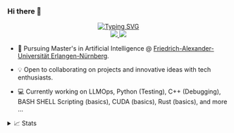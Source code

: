 ### Hi there 👋


<p align="center">
<a href="https://github.com/niteshshah53">
    <img src="https://readme-typing-svg.demolab.com?font=Georgia&size=18&duration=2500&pause=100&multiline=true&width=550&height=120&lines=Nitesh+Kumar+Shah;Master's+Student+%7C+Software+Engineer;Multimodel+Signal+Processing;Image+and+Video+Processing+%7C+Computer+Vision+%7C+Medical+Imaging;AI+%7C+Machine+Learning+%7C+Deep+Learning+%7C+Generative AI" alt="Typing SVG" />
</a>

<br>
<a href="https://www.linkedin.com/in/niteshshah09/">
    <img src="https://img.shields.io/badge/-Linkedin-blue?style=flat-square&logo=linkedin">
</a>
<a href="mailto:kshahnitesh@gmail.com">
    <img src="https://img.shields.io/badge/-Email-red?style=flat-square&logo=gmail&logoColor=white">
</a>
<!-- <a href="https://pypi.org/user/prajolshrestha/">
    <img src="https://img.shields.io/badge/PyPi-prajolshrestha-blue?style=flat-square&logo=pypi&logoColor=white">
</a>     -->
</br>
</p>

* 📖 Pursuing Master's in Artificial Intelligence @ [Friedrich-Alexander-Universität Erlangen-Nürnberg](https://www.ai.study.fau.eu/prospective-students/master-ai/master-programme-ai/). 

* 💡 Open to collaborating on projects and innovative ideas with tech enthusiasts. 

* 💻 Currently working on LLMOps, Python (Testing), C++ (Debugging), BASH SHELL Scripting (basics), CUDA (basics), Rust (basics), and more ...



<details>
<summary>📈 Stats</summary>
<br>
My Github Stats

![](http://github-profile-summary-cards.vercel.app/api/cards/profile-details?username=niteshshah53&theme=dracula) 

![](http://github-profile-summary-cards.vercel.app/api/cards/repos-per-language?username=niteshshah53&theme=dracula) 
![](http://github-profile-summary-cards.vercel.app/api/cards/most-commit-language?username=niteshshah53&theme=dracula)


<br>
Currently Coding & Listening to:

[![spotify-github-profile](https://spotify-github-profile.vercel.app/api/view?uid=31rqpwjrf2llmeuvvhoytdw6safe&cover_image=true&theme=novatorem&show_offline=true&background_color=121212&interchange=false&bar_color=53b14f&bar_color_cover=false)](https://spotify-github-profile.vercel.app/api/view?uid=31rqpwjrf2llmeuvvhoytdw6safe&redirect=true)
</details>
